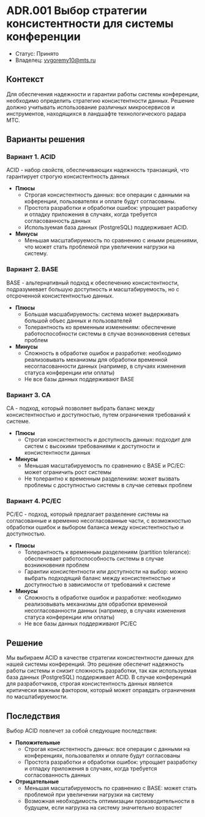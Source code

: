 # ADR.001 Выбор стратегии консистентности для системы конференции

* Статус: Принято
* Владелец: vvgoremy10@mts.ru

## Контекст
Для обеспечения надежности и гарантии работы системы конференции, необходимо определить стратегию консистентности данных. Решение должно учитывать использование различных микросервисов и инструментов, находящихся в ландшафте технологического радара МТС.

## Варианты решения
### Вариант 1. ACID
ACID - набор свойств, обеспечивающих надежность транзакций, что гарантирует строгую консистентность данных
* **Плюсы**
  * Строгая консистентность данных: все операции с данными на коференции, пользователях и оплате будут согласованы.
  * Простота разработки и обработки ошибок: упрощает разработку и отладку приложения в случаях, когда требуется согласованность данных
  * Используемая база данных (PostgreSQL) поддерживает ACID.
* **Минусы**
  * Меньшая масштабируемость по сравнению с иными решениями, что может стать проблемой при увеличении нагрузки на систему.

### Вариант 2. BASE
BASE - альтернативный подход к обеспечению консистентности, подразумевает большую доступность и масштабируемость, но с отсроченной консистентностью данных.
* **Плюсы**
  * Большая масшабируемость: система может выдерживать большой объес данных и пользователей
  * Толерантность ко временным изменениям: обеспечение работоспособности системы в случае возникновения сетевых проблем
* **Минусы**
  * Сложность в обработке ошибок и разработке: необходимо реализовывать механизмы для обработки временной несогласованности данных (например, в случаях изменения статуса конференции или оплаты)
  * Не все базы данных поддерживают BASE

### Вариант 3. CA
CA - подход, который позволяет выбрать баланс между консистентностью и доступностью, путем ограничения требований к системе.
* **Плюсы**
  * Строгая консистентность и доступность данных: подходит для систем с высокими требованиями к доступности и консистентности данных
* **Минусы**
  * Меньшая масштабируемость по сравнению с BASE и PC/EC: может ограничить рост системы
  * Не толерантно к временным разделениям: может вызвать проблемы с доступностью системы в случае сетевых проблем

### Вариант 4. PC/EC
PC/EC - подход, который предлагает разделение системы на согласованные и временно несогласованные части, с возможностью обработки ошибок и выбором баланса между консистентностью и доступностью.
* **Плюсы**
  * Толерантность к временным разделениям (partition tolerance): обеспечивает работоспособность системы в случае возникновения проблем
  * Гарантии консистентности или доступности на выбор: можно выбрать подходящий баланс между консистентностью и доступностью в зависимости от требований к системе
* **Минусы**
  * Сложность в обработке ошибок и разработке: необходимо реализовывать механизмы для обработки временной несогласованности данных (например, в случаях изменения статуса конференции или оплаты)
  * Не все базы данных поддерживают PC/EC

## Решение
Мы выбираем ACID в качестве стратегии консистентности данных для нашей системы конференций. Это решение обеспечит надежность работы системы и снизит сложность разработки, так как используемая база данных (PostgreSQL) поддерживает ACID. В случае конференций для разработчиков, строгая консистентность данных является критически важным фактором, который может оправдать ограничения по масштабируемости.

## Последствия 
Выбор ACID повлечет за собой следующие последствия:
* **Положительные**
  * Строгая консистентность данных: все операции с данными на конференциях, пользователях и оплате будут согласованы
  * Простота разработки и обработки ошибок: упрощает разработку и отладку приложения в случаях, когда требуется согласованность данных
* **Отрицательные**
  * Меньшая масштабируемость по сравнению с BASE: может стать проблемой при увеличении нагрузки на систему
  * Возможная необходимость оптимизации производительности в будущем, если нагрузка на систему значительно возрастет